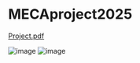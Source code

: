 # MECAproject2025

[Project.pdf](https://github.com/user-attachments/files/20054950/Project.pdf)

![image](https://github.com/user-attachments/assets/16f0a364-6541-4faa-a428-3bfe517f2ef1)
![image](https://github.com/user-attachments/assets/54f758c3-8291-47dc-99cd-017d19ba4733)
